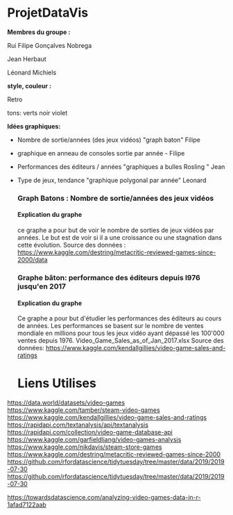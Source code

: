 # ProjetDataVis

**Membres du groupe :**

Rui Filipe Gonçalves Nobrega

Jean Herbaut

Léonard Michiels

**style, couleur :** 

Retro 

tons: verts noir violet 

**Idées graphiques:**

- Nombre de sortie/années (des jeux vidéos) "graph baton" Filipe

- graphique en anneau de consoles sortie par année - Filipe

- Performances des éditeurs / années "graphiques a bulles Rosling " Jean 

- Type de jeux, tendance "graphique polygonal par année" Leonard

  ### **Graph Batons : Nombre de sortie/années des jeux vidéos**

  #### **Explication du graphe** 
  
  ce graphe a pour but de voir le nombre de sorties de jeux vidéos par années. Le but est de voir si il a une croissance ou une stagnation dans cette évolution.
  Source des données : https://www.kaggle.com/destring/metacritic-reviewed-games-since-2000/data
  
  ### Graphe bâton: performance des éditeurs depuis l976 jusqu'en 2017
  
  #### Explication du graphe 
  Ce graphe a pour but d'étudier les performances des éditeurs au cours de années. Les performances se basent sur le nombre de ventes mondiale en millions pour tous les jeux vidéo ayant dépassé les 100'000 ventes depuis 1976. 
  Video_Game_Sales_as_of_Jan_2017.xlsx
  Source des données: https://www.kaggle.com/kendallgillies/video-game-sales-and-ratings


  # **Liens Utilises**

https://data.world/datasets/video-games
https://www.kaggle.com/tamber/steam-video-games
https://www.kaggle.com/kendallgillies/video-game-sales-and-ratings
https://rapidapi.com/textanalysis/api/textanalysis
https://rapidapi.com/collection/video-game-database-api
https://www.kaggle.com/garfieldliang/video-games-analysis
https://www.kaggle.com/nikdavis/steam-store-games
https://www.kaggle.com/destring/metacritic-reviewed-games-since-2000
https://github.com/rfordatascience/tidytuesday/tree/master/data/2019/2019-07-30
https://github.com/rfordatascience/tidytuesday/tree/master/data/2019/2019-07-30

https://towardsdatascience.com/analyzing-video-games-data-in-r-1afad7122aab
